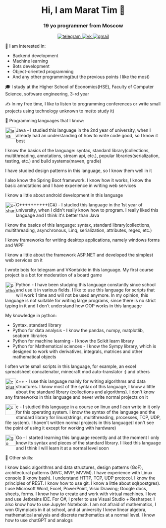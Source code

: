 <div align="center">
    <h1>Hi, I am Marat Tim 👋</h1>    
    <h3>19 yo programmer from Moscow</h3>
</div>
<div align="center">
    <a href="https://t.me/marattim123">
        <img src="https://img.shields.io/badge/telegram-cccccc?logo=telegram&style=for-the-badge" alt="telegram"/>
    </a> 
    <a href="https://vk.com/marat_tim1">
        <img src="https://img.shields.io/badge/vk-blue?logo=vk&style=for-the-badge" alt="vk"/>
    </a> 
    <a href="mailto:magatbaraev@gmail.com">
        <img src="https://img.shields.io/badge/gmail-red?logo=gmail&logoColor=white&style=for-the-badge" alt="gmail"/>
    </a> 
</div>

👀 I am interested in:
- Backend development
- Machine learning
- Bots development
- Object-oriented programming
- And any other programming(but the previous points I like the most)

🎓 I study at the Higher School of Economics(HSE), Faculty of Computer Science, software engineering, 3-rd year

✍️ In my free time, I like to listen to programming conferences or write small projects using technology unknown to me(to study it)

🐸 Programming languages that I know:

<div>
   <div>
      <img style="float: left" src="https://cdn.jsdelivr.net/gh/devicons/devicon/icons/java/java-original.svg" width="35px" alt="java"/>
   </div>
   <div>
      <p>Java - I studied this language in the 2nd year of university, when I already had an understanding of how to write code good, so I know it best</p>
      <p>I know the basics of the language: syntax, standard library(collections, multithreading, annotations, stream api, etc.), popular libraries(serialization, testing, etc.) and build systems(maven, gradle)</p>
      <p>I have studied design patterns in this language, so I know them well in it</p>
      <p>I also know the Spring Boot framework. I know how it works, I know the basic annotations and I have experience in writing web services</p>
      <p>I know a little about android development in this language</p>
   </div>
</div>

<div>
   <div>
      <img style="float: left" src="https://cdn.jsdelivr.net/gh/devicons/devicon/icons/csharp/csharp-original.svg" width="35px" alt="c-sharp"/>
   </div>
   <div>
      <p>C++++++++++(C#) - I studied this language in the 1st year of university, when I didn't really know how to program. I really liked this language and I think it's better than Java</p>
      <p>I know the basics of this language: syntax, standard library(collections, multithreading, asynchronous, Linq, serialization, attributes, regex, etc.)</p>
      <p>I know frameworks for writing desktop applications, namely windows forms and WPF</p>
      <p>I know a little about the framework ASP.NET and developed the simplest web services on it</p>
      <p>I wrote bots for telegram and VKontakte in this language. My first course project is a bot for moderation of a board game</p>
   </div>
</div>

<div>
   <div>
      <img style="float: left" src="https://cdn.jsdelivr.net/gh/devicons/devicon/icons/python/python-original.svg" width="35px" alt="python"/>
   </div>
   <div>
      <p>Python - I have been studying this language constantly since school and use it in various fields. I like to use this language for scripts that will work 1 time and will not be used anymore. In my opinion, this language is not suitable for writing large programs, since there is no strict typing in it and I don't understand how OOP works in this language</p>
      <p>My knowledge in python:</p>
      <ul>
         <li>Syntax, standard library</li>
         <li>Python for data analysis - I know the pandas, numpy, matplotlib, seaborn libraries</li>
         <li>Python for machine learning - I know the Scikit learn library</li>
         <li>Python for Mathematical sciences - I know the Sympy library, which is designed to work with derivatives, integrals, matrices and other mathematical objects</li>
      </ul>
      <p>I often write small scripts in this language, for example, an excel spreadsheet concatenator, minecraft mod auto-translator :) and others</p>
   </div>
</div>

<div>
   <div>
      <img style="float: left" src="https://cdn.jsdelivr.net/gh/devicons/devicon/icons/cplusplus/cplusplus-original.svg" width="35px" alt="cplusplus"/>
   </div>
   <div>
      <p>c++ - I use this language mainly for writing algorithms and data structures. I know most of the syntax of this language, I know a little about the standard library (collections and algorithms). I don't know any frameworks in this language and never write normal projects on it</p>
   </div>
</div>

<div>
   <div>
      <img style="float: left" src="https://cdn.jsdelivr.net/gh/devicons/devicon/icons/c/c-original.svg" width="35px" alt="c"/>
   </div>
   <div>
      <p>c - I studied this language in a course on linux and I can write in it only for this operating system. I know the syntax of the language and the standard library for linux(strings, multithreading, processes, TCP, UDP, file system). I haven't written normal projects in this language(I don't see the point of using it except for working with hardware)</p>
   </div>
</div>

<div>
   <div>
      <img style="float: left" src="https://cdn.jsdelivr.net/gh/devicons/devicon/icons/go/go-original.svg" width="35px" alt="go"/>
   </div>
   <div>
      <p>Go - I started learning this language recently and at the moment I only know its syntax and pieces of the standard library. I liked this language and I think I will learn it at a normal level soon</p>
   </div>
</div>

🐸 Other skills:

I know basic algorithms and data structures, design patterns (GoF), architectural patterns (MVC, MVP, MVVM). I have experience with Linux console (I know bash). I understand HTTP, TCP, UDP protocol. I know the principles of REST. I know how to use git. I know a little about sql(postgres). I use Microsoft Word, Excel, PowerPoint, Visio Drawing; Google docs, sheets, forms. I know how to create and work with virtual machines. I love and use Jetbrains IDE. For C#, I prefer to use Visual Studio + Resharper. I also know how to use Jupyter Notebook. I am not afraid of mathematics, I won Olympiads in it at school, and at university I knew linear algebra, mathematical analysis and discrete mathematics at a normal level. I know how to use chatGPT and analogs
